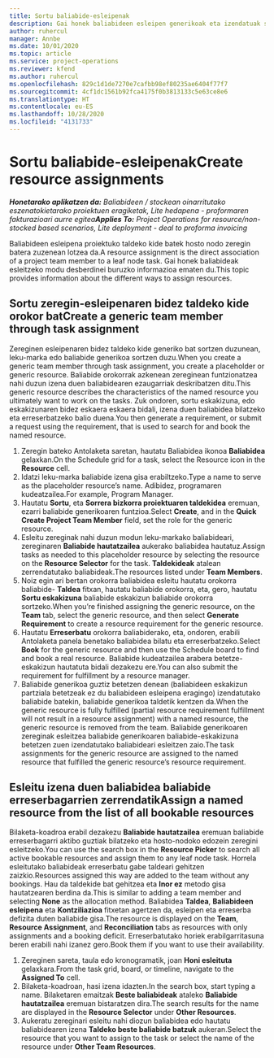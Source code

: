 ```yaml
---
title: Sortu baliabide-esleipenak
description: Gai honek baliabideen esleipen generikoak eta izendatuak sortzeari buruzko informazioa eskaintzen du.
author: ruhercul
manager: Annbe
ms.date: 10/01/2020
ms.topic: article
ms.service: project-operations
ms.reviewer: kfend
ms.author: ruhercul
ms.openlocfilehash: 829c1d1de7270e7cafbb98ef80235ae6404f77f7
ms.sourcegitcommit: 4cf1dc1561b92fca4175f0b3813133c5e63ce8e6
ms.translationtype: HT
ms.contentlocale: eu-ES
ms.lasthandoff: 10/28/2020
ms.locfileid: "4131733"
---
```

# <a name="create-resource-assignments"></a><span data-ttu-id="5a431-103">Sortu baliabide-esleipenak</span><span class="sxs-lookup"><span data-stu-id="5a431-103">Create resource assignments</span></span>

<span data-ttu-id="5a431-104">_**Honetarako aplikatzen da:** Baliabideen / stockean oinarritutako eszenatokietarako proiektuen eragiketak, Lite hedapena - proformaren fakturazioari aurre egitea_</span><span class="sxs-lookup"><span data-stu-id="5a431-104">_**Applies To:** Project Operations for resource/non-stocked based scenarios, Lite deployment - deal to proforma invoicing_</span></span>


<span data-ttu-id="5a431-105">Baliabideen esleipena proiektuko taldeko kide batek hosto nodo zeregin batera zuzenean lotzea da.</span><span class="sxs-lookup"><span data-stu-id="5a431-105">A resource assignment is the direct association of a project team member to a leaf node task.</span></span> <span data-ttu-id="5a431-106">Gai honek baliabideak esleitzeko modu desberdinei buruzko informazioa ematen du.</span><span class="sxs-lookup"><span data-stu-id="5a431-106">This topic provides information about the different ways to assign resources.</span></span>

## <a name="create-a-generic-team-member-through-task-assignment"></a><span data-ttu-id="5a431-107">Sortu zeregin-esleipenaren bidez taldeko kide orokor bat</span><span class="sxs-lookup"><span data-stu-id="5a431-107">Create a generic team member through task assignment</span></span>


<span data-ttu-id="5a431-108">Zereginen esleipenaren bidez taldeko kide generiko bat sortzen duzunean, leku-marka edo baliabide generikoa sortzen duzu.</span><span class="sxs-lookup"><span data-stu-id="5a431-108">When you create a generic team member through task assignment, you create a placeholder or generic resource.</span></span> <span data-ttu-id="5a431-109">Baliabide orokorrak azkenean zereginean funtzionatzea nahi duzun izena duen baliabidearen ezaugarriak deskribatzen ditu.</span><span class="sxs-lookup"><span data-stu-id="5a431-109">This generic resource describes the characteristics of the named resource you ultimately want to work on the tasks.</span></span> <span data-ttu-id="5a431-110">Zuk ondoren, sortu eskakizuna, edo eskakizunaren bidez eskaera eskaera bidali, izena duen baliabidea bilatzeko eta erreserbatzeko balio duena.</span><span class="sxs-lookup"><span data-stu-id="5a431-110">You then generate a requirement, or submit a request using the requirement, that is used to search for and book the named resource.</span></span>

1. <span data-ttu-id="5a431-111">Zeregin bateko Antolaketa saretan, hautatu Baliabidea ikonoa **Baliabidea** gelaxkan.</span><span class="sxs-lookup"><span data-stu-id="5a431-111">On the Schedule grid for a task, select the Resource icon in the **Resource** cell.</span></span>
2. <span data-ttu-id="5a431-112">Idatzi leku-marka baliabide izena gisa erabiltzeko.</span><span class="sxs-lookup"><span data-stu-id="5a431-112">Type a name to serve as the placeholder resource’s name.</span></span> <span data-ttu-id="5a431-113">Adibidez, programaren kudeatzailea.</span><span class="sxs-lookup"><span data-stu-id="5a431-113">For example, Program Manager.</span></span>
3. <span data-ttu-id="5a431-114">Hautatu **Sortu**, eta **Sorrera bizkorra proiektuaren taldekidea** eremuan, ezarri baliabide generikoaren funtzioa.</span><span class="sxs-lookup"><span data-stu-id="5a431-114">Select **Create**, and in the **Quick Create Project Team Member** field, set the role for the generic resource.</span></span>
4. <span data-ttu-id="5a431-115">Esleitu zereginak nahi duzun modun leku-markako baliabideari, zereginaren **Baliabide hautatzailea** aukerako baliabidea hautatuz.</span><span class="sxs-lookup"><span data-stu-id="5a431-115">Assign tasks as needed to this placeholder resource by selecting the resource on the **Resource Selector** for the task.</span></span> <span data-ttu-id="5a431-116">**Taldekideak** atalean zerrendatutako baliabideak.</span><span class="sxs-lookup"><span data-stu-id="5a431-116">The resources listed under **Team Members**.</span></span>
5. <span data-ttu-id="5a431-117">Noiz egin ari bertan orokorra baliabidea esleitu hautatu orokorra baliabide- **Taldea** fitxan, hautatu baliabide orokorra, eta, gero, hautatu **Sortu eskakizuna** baliabide eskakizun baliabide orokorra sortzeko.</span><span class="sxs-lookup"><span data-stu-id="5a431-117">When you’re finished assigning the generic resource, on the **Team** tab, select the generic resource, and then select **Generate Requirement** to create a resource requirement for the generic resource.</span></span>
6. <span data-ttu-id="5a431-118">Hautatu **Erreserbatu** orokorra baliabiderako, eta, ondoren, erabili Antolaketa panela benetako baliabidea bilatu eta erreserbatzeko.</span><span class="sxs-lookup"><span data-stu-id="5a431-118">Select **Book** for the generic resource and then use the Schedule board to find and book a real resource.</span></span> <span data-ttu-id="5a431-119">Baliabide kudeatzailea arabera betetze-eskakizun hautatuta bidali dezakezu ere.</span><span class="sxs-lookup"><span data-stu-id="5a431-119">You can also submit the requirement for fulfillment by a resource manager.</span></span>
7. <span data-ttu-id="5a431-120">Baliabide generikoa guztiz betetzen denean (baliabideen eskakizun partziala betetzeak ez du baliabideen esleipena eragingo) izendatutako baliabide batekin, baliabide generikoa taldetik kentzen da.</span><span class="sxs-lookup"><span data-stu-id="5a431-120">When the generic resource is fully fulfilled (partial resource requirement fulfillment will not result in a resource assignment) with a named resource, the generic resource is removed from the team.</span></span> <span data-ttu-id="5a431-121">Baliabide generikoaren zereginak esleitzea baliabide generikoaren baliabide-eskakizuna betetzen zuen izendatutako baliabideari esleitzen zaio.</span><span class="sxs-lookup"><span data-stu-id="5a431-121">The task assignments for the generic resource are assigned to the named resource that fulfilled the generic resource’s resource requirement.</span></span>

## <a name="assign-a-named-resource-from-the-list-of-all-bookable-resources"></a><span data-ttu-id="5a431-122">Esleitu izena duen baliabidea baliabide erreserbagarrien zerrendatik</span><span class="sxs-lookup"><span data-stu-id="5a431-122">Assign a named resource from the list of all bookable resources</span></span>

<span data-ttu-id="5a431-123">Bilaketa-koadroa erabil dezakezu **Baliabide hautatzailea** eremuan baliabide erreserbagarri aktibo guztiak bilatzeko eta hosto-nodoko edozein zeregini esleitzeko.</span><span class="sxs-lookup"><span data-stu-id="5a431-123">You can use the search box in the **Resource Picker** to search all active bookable resources and assign them to any leaf node task.</span></span> <span data-ttu-id="5a431-124">Horrela esleitutako baliabideak erreserbatu gabe taldeari gehitzen zaizkio.</span><span class="sxs-lookup"><span data-stu-id="5a431-124">Resources assigned this way are added to the team without any bookings.</span></span> <span data-ttu-id="5a431-125">Hau da taldekide bat gehitzea eta **Inor ez** metodo gisa hautatzearen berdina da.</span><span class="sxs-lookup"><span data-stu-id="5a431-125">This is similar to adding a team member and selecting **None** as the allocation method.</span></span> <span data-ttu-id="5a431-126">Baliabidea **Taldea**, **Baliabideen esleipena** eta **Kontziliazioa** fitxetan agertzen da, esleipen eta erreserba defizita duten baliabide gisa.</span><span class="sxs-lookup"><span data-stu-id="5a431-126">The resource is displayed on the **Team**, **Resource Assignment**, and **Reconciliation** tabs as resources with only assignments and a booking deficit.</span></span> <span data-ttu-id="5a431-127">Erreserbatutako horiek erabilgarritasuna beren erabili nahi izanez gero.</span><span class="sxs-lookup"><span data-stu-id="5a431-127">Book them if you want to use their availability.</span></span>

1. <span data-ttu-id="5a431-128">Zereginen sareta, taula edo kronogramatik, joan **Honi esleituta** gelaxkara.</span><span class="sxs-lookup"><span data-stu-id="5a431-128">From the task grid, board, or timeline, navigate to the **Assigned To** cell.</span></span>
2. <span data-ttu-id="5a431-129">Bilaketa-koadroan, hasi izena idazten.</span><span class="sxs-lookup"><span data-stu-id="5a431-129">In the search box, start typing a name.</span></span> <span data-ttu-id="5a431-130">Bilaketaren emaitzak **Beste baliabideak** ataleko **Baliabide hautatzailea** eremuan bistaratzen dira.</span><span class="sxs-lookup"><span data-stu-id="5a431-130">The search results for the name are displayed in the **Resource Selector** under **Other Resources**.</span></span>
3. <span data-ttu-id="5a431-131">Aukeratu zereginari esleitu nahi diozun baliabidea edo hautatu baliabidearen izena **Taldeko beste baliabide batzuk** aukeran.</span><span class="sxs-lookup"><span data-stu-id="5a431-131">Select the resource that you want to assign to the task or select the name of the resource under **Other Team Resources**.</span></span>
